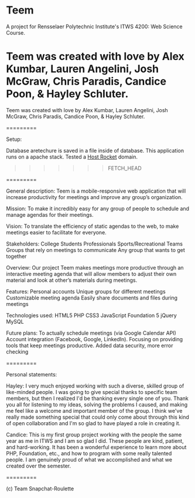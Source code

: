 Teem
=========

A project for Rensselaer Polytechnic Institute's ITWS 4200: Web Science Course. 


Teem was created with love by Alex Kumbar, Lauren Angelini, Josh McGraw, Chris Paradis, Candice Poon, & Hayley Schluter. 
=======
Teem was created with love by Alex Kumbar, Lauren Angelini, Josh McGraw, Chris Paradis, Candice Poon, & Hayley Schluter.

=========

Setup:

Database aretechure is saved in a file inside of database.
This application runs on a apache stack. Tested a [Host Rocket](http://www.hostrocket.com/) domain.
>>>>>>> FETCH_HEAD

=========

General description:
	Teem is a mobile-responsive web application that will increase productivity for meetings and improve any group’s organization.


Mission: 
	To make it incredibly easy for any group of people to schedule and manage agendas for their meetings.

Vision: 
	To translate the efficiency of static agendas to the web, to make meetings easier to facilitate for everyone. 

Stakeholders:
	College Students
	Professionals
	Sports/Recreational 
	Teams
	Groups that rely on 
	meetings to communicate 
	Any group that wants to get together

Overview: 
	Our project Teem makes meetings more productive through an interactive meeting agenda that will allow members to adjust their own material and look at other’s materials during meetings. 

Features:
	Personal accounts
	Unique groups for different meetings
	Customizable meeting agenda
	Easily share documents and files during meetings

Technologies used:
	HTML5
	PHP
	CSS3
	JavaScript
	Foundation 5
	jQuery
	MySQL

Future plans:
	To actually schedule meetings (via Google Calendar API)
	Account integration (Facebook, Google, LinkedIn).
	Focusing on providing tools that keep meetings productive.
	Added data security, more error checking

=========

Personal statements:

Hayley:
	I very much enjoyed working with such a diverse, skilled group of like-minded people. I was going to give special thanks to specific team members, but then I realized I'd be thanking every single one of you. Thank you all for listening to my ideas, solving the problems I caused, and making me feel like a welcome and important member of the group. I think we've really made something special that could only come about through this kind of open collaboration and I'm so glad to have played a role in creating it.

Candice:
	This is my first group project working with the people the same year as me in ITWS and I am so glad I did. These people are kind, patient, and hard-working. It has been a wonderful experience to learn more about PHP, Foundation, etc., and how to program with some really talented people. I am genuinely proud of what we accomplished and what we created over the semester.





=========

(c) Team Snapchat-Roulette